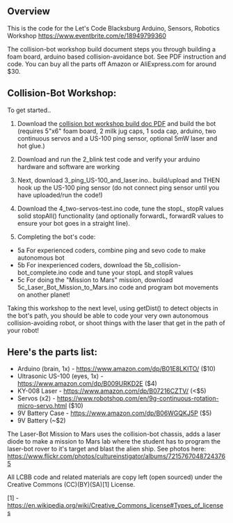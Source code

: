 ## Overview
This is the code for the Let's Code Blacksburg Arduino, Sensors, Robotics Workshop
https://www.eventbrite.com/e/18949799360

The collision-bot workshop build document steps you through building a foam board, arduino based collision-avoidance bot. See PDF instruction and code.  You can buy all the parts off Amazon or AliExpress.com for around $30. 

## Collision-Bot Workshop:
To get started..

1.  Download the [collision bot workshop build doc PDF](https://github.com/LetsCodeBlacksburg/LCBB_arduino-collision-bot/blob/master/PDF_arduino-robotics-collision-bot.pdf) and build the bot (requires 5"x6" foam board, 2 milk jug caps, 1 soda cap, arduino, two continuous servos and a US-100 ping sensor, optional 5mW laser and hot glue.)

2. Download and run the 2_blink test code and verify your arduino hardware and software are working

3. Next, download 3_ping_US-100_and_laser.ino.. build/upload and THEN hook up the US-100 ping sensor (do not connect ping sensor until you have uploaded/run the code!)

4. Download the 4_two-servos-test.ino code, tune the stopL, stopR values solid stopAll() functionality (and optionally forwardL, forwardR values to ensure your bot goes in a straight line).

5. Completing the bot's code:
* 5a For experienced coders, combine ping and sevo code to make autonomous bot
* 5b For inexperienced coders, download the 5b_collision-bot_complete.ino code and tune your stopL and stopR values
* 5c For doing the "Mission to Mars" mission, download 5c_Laser_Bot_Mission_to_Mars.ino code and program bot movements on another planet!

Taking this workshop to the next level, using getDist() to detect objects in the bot's path, you should be able to code your very own autonomous collision-avoiding robot, or shoot things with the laser that get in the path of your robot!

## Here's the parts list:
* Arduino (brain, 1x) - https://www.amazon.com/dp/B01E8LKITO/ ($10)
* Ultrasonic US-100 (eyes, 1x) - https://www.amazon.com/dp/B009URKD2E ($4)
* KY-008 Laser - https://www.amazon.com/dp/B07216CZTV/  (<$5)
* Servos (x2) - https://www.robotshop.com/en/9g-continuous-rotation-micro-servo.html ($10)
* 9V Battery Case - https://www.amazon.com/dp/B06WGQKJ5P ($5)
* 9V Battery (~$2)

The Laser-Bot Mission to Mars uses the collision-bot chassis, adds a laser diode to make a mission to Mars lab where the student has to program the laser-bot rover to it's target and blast the alien ship. See photos here:
https://www.flickr.com/photos/cultureinstigator/albums/72157670487243765

All LCBB code and related materials are copy left (open sourced) under the Creative Commons (CC)(BY)(SA)[1] License.

[1] - https://en.wikipedia.org/wiki/Creative_Commons_license#Types_of_licenses
